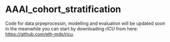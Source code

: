 # AAAI_cohort_stratification 

Code for data prpeprocessin, modelling and evaluation will be updated soon in the meanwhile you can start by downloading rICU from here: https://github.com/eth-mds/ricu.
